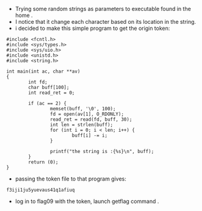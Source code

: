 + Trying some random strings as parameters to executable found in the home .
+ I notice that it change each character based on its location in the string.
+ i decided to make this simple program to get the origin token:
```
#include <fcntl.h>
#include <sys/types.h>
#include <sys/uio.h>
#include <unistd.h>
#include <string.h>

int main(int ac, char **av)
{
        int fd;
        char buff[100];
        int read_ret = 0;

        if (ac == 2) {
                memset(buff, '\0', 100);
                fd = open(av[1], O_RDONLY);
                read_ret = read(fd, buff, 30);
                int len = strlen(buff);
                for (int i = 0; i < len; i++) {
                        buff[i] -= i;
                }

                printf("the string is :{%s}\n", buff);
        }
        return (0);
}
```
+ passing the token file to that program gives:
```
f3iji1ju5yuevaus41q1afiuq
```
+ log in to flag09 with the token, launch getflag command .
